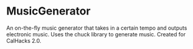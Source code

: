 # MusicGenerator
An on-the-fly music generator that takes in a certain tempo and outputs electronic music. Uses the chuck library to generate music. Created for CalHacks 2.0.
